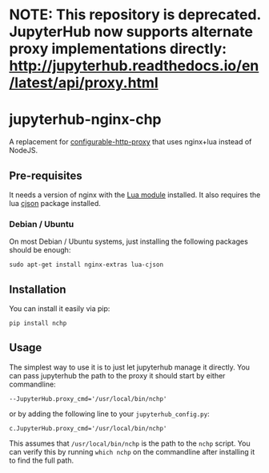 # NOTE: This repository is deprecated. JupyterHub now supports alternate proxy implementations directly: http://jupyterhub.readthedocs.io/en/latest/api/proxy.html

# jupyterhub-nginx-chp #

A replacement for [configurable-http-proxy](http://github.com/jupyter/configurable-http-proxy) that uses nginx+lua instead of NodeJS.

## Pre-requisites ##

It needs a version of nginx with the [Lua module](https://github.com/openresty/lua-nginx-module) installed. It also requires the lua [cjson](http://www.kyne.com.au/~mark/software/lua-cjson.php) package installed.

### Debian / Ubuntu ##

On most Debian / Ubuntu systems, just installing the following packages should be enough:

```
sudo apt-get install nginx-extras lua-cjson
```

## Installation ##

You can install it easily via pip:

```
pip install nchp
```

## Usage ##

The simplest way to use it is to just let jupyterhub manage it directly. You can pass jupyterhub the path to the proxy it should start by either commandline:

```
--JupyterHub.proxy_cmd='/usr/local/bin/nchp'
```

or by adding the following line to your `jupyterhub_config.py`:

```
c.JupyterHub.proxy_cmd='/usr/local/bin/nchp'
```

This assumes that `/usr/local/bin/nchp` is the path to the `nchp` script. You can verify this by running `which nchp` on the commandline after installing it to find the full path.
